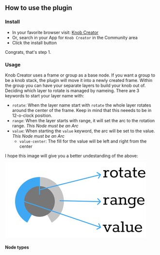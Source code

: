 ## How to use the plugin

### Install

* In your favorite browser visit: [Knob Creator](https://www.figma.com/community/plugin/1021426556483489394/Knob-Creator)
* Or, search in your App for `Knob Creator` in the Community area
* Click the install button

Congrats, that's step 1.

### Usage

Knob Creator uses a frame or group as a base node. If you want a group to be a knob stack, the plugin will move it into a newly created frame.
Within the group you can have your separate layers to build your knob out of. Deciding which layer to rotate is managed by nameing. There are 3 keywords to start your layer name with:

* `rotate`: When the layer name start with `rotate` the whole layer rotates around the center of the frame. Keep in mind that this neeeds to be in 12-o-clock position.
* `range`: When the layer starts with range, it will set the arc to the rotation range. *This Node must be an Arc*
* `value`: When starting the `value` keyword, the arc will be set to the value. *This Node must be an Arc*
    * `value-center`: The fill for the value will be left and right from the center

I hope this image will give you a better undestanding of the above:

![knob settings](/assets/knob-keywords.png)

#### Node types